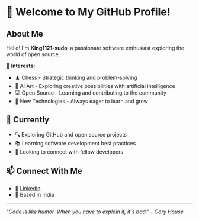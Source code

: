 # 👋 Welcome to My GitHub Profile!

## About Me

Hello! I'm **King1121-sudo**, a passionate software enthusiast exploring the world of open source.

🎯 **Interests:**
- ♟️ Chess - Strategic thinking and problem-solving
- 🎨 AI Art - Exploring creative possibilities with artificial intelligence
- 💻 Open Source - Learning and contributing to the community
- 🚀 New Technologies - Always eager to learn and grow

## 🌱 Currently

- 🔍 Exploring GitHub and open source projects
- 📚 Learning software development best practices
- 🤝 Looking to connect with fellow developers

## 📫 Connect With Me

- 💼 [LinkedIn](https://www.linkedin.com/in/king1121-sudo)
- 📍 Based in India

---

*"Code is like humor. When you have to explain it, it's bad." - Cory House*
